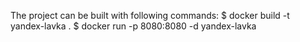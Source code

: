 The project can be built with following commands:
$ docker build -t yandex-lavka .
$ docker run -p 8080:8080 -d yandex-lavka